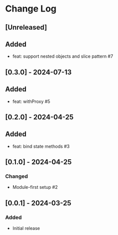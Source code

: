 # Change Log

## [Unreleased]

## Added

- feat: support nested objects and slice pattern #7

## [0.3.0] - 2024-07-13

## Added

- feat: withProxy #5

## [0.2.0] - 2024-04-25

## Added

- feat: bind state methods #3

## [0.1.0] - 2024-04-25

### Changed

- Module-first setup #2

## [0.0.1] - 2024-03-25

### Added

- Initial release
